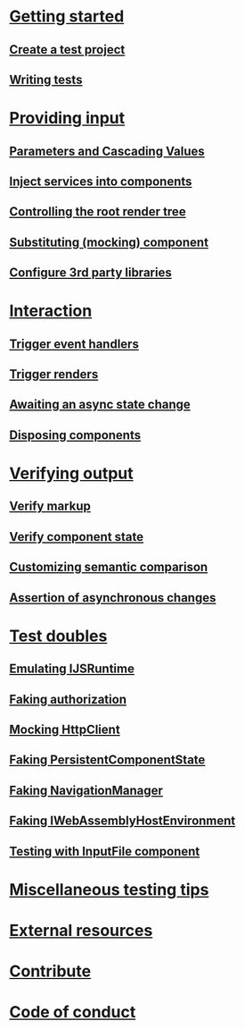 # [Getting started](xref:getting-started)
## [Create a test project](xref:create-test-project)
## [Writing tests](xref:writing-tests)

# [Providing input](xref:providing-input)
## [Parameters and Cascading Values](xref:passing-parameters-to-components)
## [Inject services into components](xref:inject-services)
## [Controlling the root render tree](xref:root-render-tree)
## [Substituting (mocking) component](xref:substituting-components)
## [Configure 3rd party libraries](xref:configure-3rd-party-libs)

# [Interaction](xref:interaction)
## [Trigger event handlers](xref:trigger-event-handlers)
## [Trigger renders](xref:trigger-renders)
## [Awaiting an async state change](xref:awaiting-async-state)
## [Disposing components](xref:dispose-components)

# [Verifying output](xref:verification)
## [Verify markup](xref:verify-markup)
## [Verify component state](xref:verify-component-state)
## [Customizing semantic comparison](xref:semantic-html-comparison)
## [Assertion of asynchronous changes](xref:async-assertion)

# [Test doubles](xref:test-doubles)
## [Emulating IJSRuntime](xref:emulating-ijsruntime)
## [Faking authorization](xref:faking-auth)
## [Mocking HttpClient](xref:mocking-httpclient)
## [Faking PersistentComponentState](xref:faking-persistentcomponentstate)
## [Faking NavigationManager](xref:fake-navigation-manager)
## [Faking IWebAssemblyHostEnvironment](xref:fake-webassemblyhostenvironment)
## [Testing with InputFile component](xref:input-file)

# [Miscellaneous testing tips](xref:misc-test-tips)
# [External resources](xref:external-resources)
# [Contribute](xref:contribute)
# [Code of conduct](xref:code-of-conduct)

